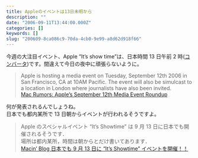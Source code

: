 ```yaml
---
title: Appleのイベントは13日未明から
description: ""
date: "2006-09-11T13:44:00.000Z"
categories: []
keywords: []
slug: "200609-8ca086c9-70da-4cb0-9e99-a8d62d918f66"
---
```


今週の大注目イベント、Apple “It’s show time”は、日本時間 13 日午前 2 時([コンバータ](http://www.timeanddate.com/worldclock/converted.html?day=12&month=9&year=2006&hour=10&min=0&sec=0&p1=224&p2=248))です。間違えて今日の夜中に頑張らないように。

> Apple is hosting a media event on Tuesday, September 12th 2006 in San Francisco, CA at 10AM Pacific. The event will also be simulcast to a location in London where journalists have also been invited.  
> [Mac Rumors: Apple’s September 12th Media Event Roundup](http://www.macrumors.com/pages/2006/09/20060910235554.shtml)

何が発表されるんでしょうね。  
日本でも都内某所で 13 日朝からイベントが行われるそうですよ。

> Apple のスベシャルイベント “It’s Showtime” は 9 月 13 日に日本でも開催されるそうです．  
> 場所は都内某所，時間は朝からとだけ書いてあります．   
> [Macin’ Blog 日本でも 9 月 13 日に “It’s Showtime” イベントを開催！！](http://doubleko.blog18.fc2.com/blog-entry-2777.html)
